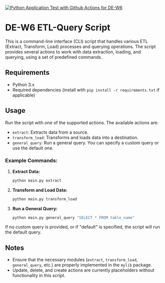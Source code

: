 [![Python Application Test with Github Actions for DE-W6](https://github.com/cpyang123/DE-W6/actions/workflows/test.yml/badge.svg)](https://github.com/cpyang123/DE-W6/actions/workflows/test.yml)

# DE-W6 ETL-Query Script

This is a command-line interface (CLI) script that handles various ETL (Extract, Transform, Load) processes and querying operations. The script provides several actions to work with data extraction, loading, and querying, using a set of predefined commands.

## Requirements

- Python 3.x
- Required dependencies (install with `pip install -r requirements.txt` if applicable)

## Usage

Run the script with one of the supported actions. The available actions are:

- `extract`: Extracts data from a source.
- `transform_load`: Transforms and loads data into a destination.
- `general_query`: Run a general query. You can specify a custom query or use the default one.


### Example Commands:

1. **Extract Data:**
   ```bash
   python main.py extract
   ```
2. **Transform and Load Data:**
   ```bash
   python main.py transform_load
   ```
3. **Run a General Query:**
   ```bash
   python main.py general_query "SELECT * FROM table_name"
   ```

If no custom query is provided, or if "default" is specified, the script will run the default query.

## Notes

- Ensure that the necessary modules (`extract`, `transform_load`, `general_query`, etc.) are properly implemented in the `mylib` package.
- Update, delete, and create actions are currently placeholders without functionality in this script.




